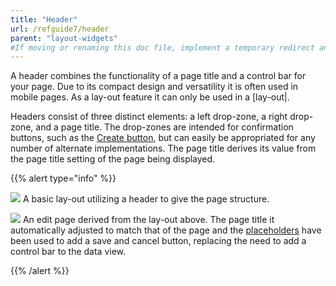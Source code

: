 ```yaml
---
title: "Header"
url: /refguide7/header
parent: "layout-widgets"
#If moving or renaming this doc file, implement a temporary redirect and let the respective team know they should update the URL in the product. See Mapping to Products for more details.
---
```



A header combines the functionality of a page title and a control bar for your page. Due to its compact design and versatility it is often used in mobile pages. As a lay-out feature it can only be used in a [lay-out|.

Headers consist of three distinct elements: a left drop-zone, a right drop-zone, and a page title. The drop-zones are intended for confirmation buttons, such as the [Create button](new-button), but can easily be appropriated for any number of alternate implementations. The page title derives its value from the page title setting of the page being displayed.

{{% alert type="info" %}}

![](attachments/pages/header-layout.png)
A basic lay-out utilizing a header to give the page structure.

![](attachments/pages/header-page.png)
An edit page derived from the lay-out above. The page title it automatically adjusted to match that of the page and the [placeholders](placeholder) have been used to add a save and cancel button, replacing the need to add a control bar to the data view.

{{% /alert %}}
